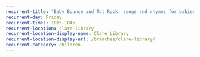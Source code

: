 ```yaml
---
recurrent-title: "Baby Bounce and Tot Rock: songs and rhymes for babies and toddlers"
recurrent-day: Friday
recurrent-times: 1015-1045
recurrent-location: clare-library
recurrent-location-display-name: Clare Library
recurrent-location-display-url: /branches/clare-library/
recurrent-category: children
---
```

